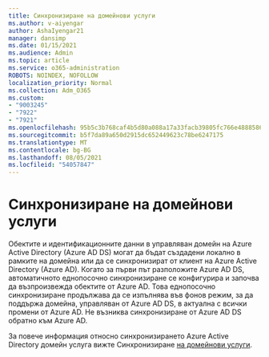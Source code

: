 ```yaml
---
title: Синхронизиране на домейнови услуги
ms.author: v-aiyengar
author: AshaIyengar21
manager: dansimp
ms.date: 01/15/2021
ms.audience: Admin
ms.topic: article
ms.service: o365-administration
ROBOTS: NOINDEX, NOFOLLOW
localization_priority: Normal
ms.collection: Adm_O365
ms.custom:
- "9003245"
- "7922"
- "7921"
ms.openlocfilehash: 95b5c3b768caf4b5d80a088a17a33facb39805fc766e4888586ae052d91681e3
ms.sourcegitcommit: b5f7da89a650d2915dc652449623c78be6247175
ms.translationtype: MT
ms.contentlocale: bg-BG
ms.lasthandoff: 08/05/2021
ms.locfileid: "54057847"
---
```

# <a name="domain-service-synchronization"></a>Синхронизиране на домейнови услуги

Обектите и идентификационните данни в управляван домейн на Azure Active Directory (Azure AD DS) могат да бъдат създадени локално в рамките на домейна или да се синхронизират от клиент на Azure Active Directory (Azure AD). Когато за първи път разположите Azure AD DS, автоматичното еднопосочно синхронизиране се конфигурира и започва да възпроизвежда обектите от Azure AD. Това еднопосочно синхронизиране продължава да се изпълнява във фонов режим, за да поддържа домейна, управляван от Azure AD DS, в актуална с всички промени от Azure AD. Не възниква синхронизиране от Azure AD DS обратно към Azure AD.

За повече информация относно синхронизирането Azure Active Directory домейн услуга вижте Синхронизиране [на домейнови услуги](https://docs.microsoft.com/azure/active-directory-domain-services/synchronization). 
